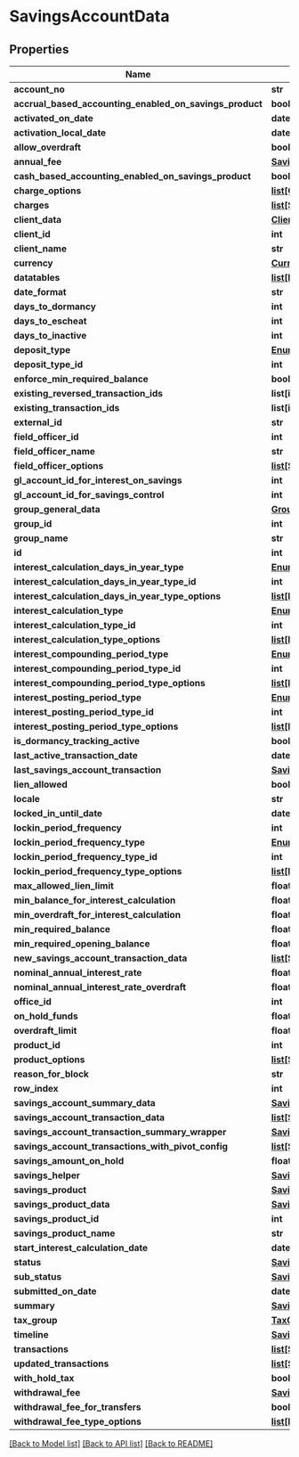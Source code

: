 # SavingsAccountData

## Properties
Name | Type | Description | Notes
------------ | ------------- | ------------- | -------------
**account_no** | **str** |  | [optional] 
**accrual_based_accounting_enabled_on_savings_product** | **bool** |  | [optional] 
**activated_on_date** | **date** |  | [optional] 
**activation_local_date** | **date** |  | [optional] 
**allow_overdraft** | **bool** |  | [optional] 
**annual_fee** | [**SavingsAccountChargeData**](SavingsAccountChargeData.md) |  | [optional] 
**cash_based_accounting_enabled_on_savings_product** | **bool** |  | [optional] 
**charge_options** | [**list[ChargeData]**](ChargeData.md) |  | [optional] 
**charges** | [**list[SavingsAccountChargeData]**](SavingsAccountChargeData.md) |  | [optional] 
**client_data** | [**ClientData**](ClientData.md) |  | [optional] 
**client_id** | **int** |  | [optional] 
**client_name** | **str** |  | [optional] 
**currency** | [**CurrencyData**](CurrencyData.md) |  | [optional] 
**datatables** | [**list[DatatableData]**](DatatableData.md) |  | [optional] 
**date_format** | **str** |  | [optional] 
**days_to_dormancy** | **int** |  | [optional] 
**days_to_escheat** | **int** |  | [optional] 
**days_to_inactive** | **int** |  | [optional] 
**deposit_type** | [**EnumOptionData**](EnumOptionData.md) |  | [optional] 
**deposit_type_id** | **int** |  | [optional] 
**enforce_min_required_balance** | **bool** |  | [optional] 
**existing_reversed_transaction_ids** | **list[int]** |  | [optional] 
**existing_transaction_ids** | **list[int]** |  | [optional] 
**external_id** | **str** |  | [optional] 
**field_officer_id** | **int** |  | [optional] 
**field_officer_name** | **str** |  | [optional] 
**field_officer_options** | [**list[StaffData]**](StaffData.md) |  | [optional] 
**gl_account_id_for_interest_on_savings** | **int** |  | [optional] 
**gl_account_id_for_savings_control** | **int** |  | [optional] 
**group_general_data** | [**GroupGeneralData**](GroupGeneralData.md) |  | [optional] 
**group_id** | **int** |  | [optional] 
**group_name** | **str** |  | [optional] 
**id** | **int** |  | [optional] 
**interest_calculation_days_in_year_type** | [**EnumOptionData**](EnumOptionData.md) |  | [optional] 
**interest_calculation_days_in_year_type_id** | **int** |  | [optional] 
**interest_calculation_days_in_year_type_options** | [**list[EnumOptionData]**](EnumOptionData.md) |  | [optional] 
**interest_calculation_type** | [**EnumOptionData**](EnumOptionData.md) |  | [optional] 
**interest_calculation_type_id** | **int** |  | [optional] 
**interest_calculation_type_options** | [**list[EnumOptionData]**](EnumOptionData.md) |  | [optional] 
**interest_compounding_period_type** | [**EnumOptionData**](EnumOptionData.md) |  | [optional] 
**interest_compounding_period_type_id** | **int** |  | [optional] 
**interest_compounding_period_type_options** | [**list[EnumOptionData]**](EnumOptionData.md) |  | [optional] 
**interest_posting_period_type** | [**EnumOptionData**](EnumOptionData.md) |  | [optional] 
**interest_posting_period_type_id** | **int** |  | [optional] 
**interest_posting_period_type_options** | [**list[EnumOptionData]**](EnumOptionData.md) |  | [optional] 
**is_dormancy_tracking_active** | **bool** |  | [optional] 
**last_active_transaction_date** | **date** |  | [optional] 
**last_savings_account_transaction** | [**SavingsAccountTransactionData**](SavingsAccountTransactionData.md) |  | [optional] 
**lien_allowed** | **bool** |  | [optional] 
**locale** | **str** |  | [optional] 
**locked_in_until_date** | **date** |  | [optional] 
**lockin_period_frequency** | **int** |  | [optional] 
**lockin_period_frequency_type** | [**EnumOptionData**](EnumOptionData.md) |  | [optional] 
**lockin_period_frequency_type_id** | **int** |  | [optional] 
**lockin_period_frequency_type_options** | [**list[EnumOptionData]**](EnumOptionData.md) |  | [optional] 
**max_allowed_lien_limit** | **float** |  | [optional] 
**min_balance_for_interest_calculation** | **float** |  | [optional] 
**min_overdraft_for_interest_calculation** | **float** |  | [optional] 
**min_required_balance** | **float** |  | [optional] 
**min_required_opening_balance** | **float** |  | [optional] 
**new_savings_account_transaction_data** | [**list[SavingsAccountTransactionData]**](SavingsAccountTransactionData.md) |  | [optional] 
**nominal_annual_interest_rate** | **float** |  | [optional] 
**nominal_annual_interest_rate_overdraft** | **float** |  | [optional] 
**office_id** | **int** |  | [optional] 
**on_hold_funds** | **float** |  | [optional] 
**overdraft_limit** | **float** |  | [optional] 
**product_id** | **int** |  | [optional] 
**product_options** | [**list[SavingsProductData]**](SavingsProductData.md) |  | [optional] 
**reason_for_block** | **str** |  | [optional] 
**row_index** | **int** |  | [optional] 
**savings_account_summary_data** | [**SavingsAccountSummaryData**](SavingsAccountSummaryData.md) |  | [optional] 
**savings_account_transaction_data** | [**list[SavingsAccountTransactionData]**](SavingsAccountTransactionData.md) |  | [optional] 
**savings_account_transaction_summary_wrapper** | [**SavingsAccountTransactionDataSummaryWrapper**](SavingsAccountTransactionDataSummaryWrapper.md) |  | [optional] 
**savings_account_transactions_with_pivot_config** | [**list[SavingsAccountTransactionData]**](SavingsAccountTransactionData.md) |  | [optional] 
**savings_amount_on_hold** | **float** |  | [optional] 
**savings_helper** | [**SavingsHelper**](SavingsHelper.md) |  | [optional] 
**savings_product** | [**SavingsProductData**](SavingsProductData.md) |  | [optional] 
**savings_product_data** | [**SavingsProductData**](SavingsProductData.md) |  | [optional] 
**savings_product_id** | **int** |  | [optional] 
**savings_product_name** | **str** |  | [optional] 
**start_interest_calculation_date** | **date** |  | [optional] 
**status** | [**SavingsAccountStatusEnumData**](SavingsAccountStatusEnumData.md) |  | [optional] 
**sub_status** | [**SavingsAccountSubStatusEnumData**](SavingsAccountSubStatusEnumData.md) |  | [optional] 
**submitted_on_date** | **date** |  | [optional] 
**summary** | [**SavingsAccountSummaryData**](SavingsAccountSummaryData.md) |  | [optional] 
**tax_group** | [**TaxGroupData**](TaxGroupData.md) |  | [optional] 
**timeline** | [**SavingsAccountApplicationTimelineData**](SavingsAccountApplicationTimelineData.md) |  | [optional] 
**transactions** | [**list[SavingsAccountTransactionData]**](SavingsAccountTransactionData.md) |  | [optional] 
**updated_transactions** | [**list[SavingsAccountTransactionData]**](SavingsAccountTransactionData.md) |  | [optional] 
**with_hold_tax** | **bool** |  | [optional] 
**withdrawal_fee** | [**SavingsAccountChargeData**](SavingsAccountChargeData.md) |  | [optional] 
**withdrawal_fee_for_transfers** | **bool** |  | [optional] 
**withdrawal_fee_type_options** | [**list[EnumOptionData]**](EnumOptionData.md) |  | [optional] 

[[Back to Model list]](../README.md#documentation-for-models) [[Back to API list]](../README.md#documentation-for-api-endpoints) [[Back to README]](../README.md)

